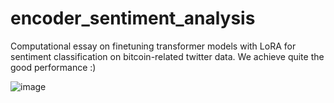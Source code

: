 # encoder_sentiment_analysis
Computational essay on finetuning transformer models with LoRA for sentiment classification on bitcoin-related twitter data. We achieve quite the good performance :)

![image](https://github.com/user-attachments/assets/2a6b1cb8-d0ef-44c5-b3da-34e9dce3103a)

